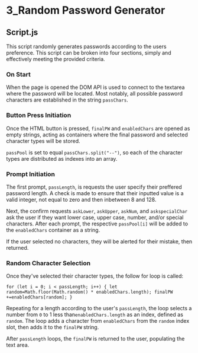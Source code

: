 # 3_Random Password Generator

## Script.js

This script randomly generates passwords according to the users preference. This script can be broken into four sections, simply and effectively meeting the provided criteria.

### On Start

When the page is opened the DOM API is used to connect to the textarea where the password will be located. Most notably, all possible password characters are established in the string `passChars`. 

### Button Press Initiation

Once the HTML button is pressed, `finalPW` and `enabledChars` are opened as empty strings, acting as containers where the final password and selected character types will be stored. 

`passPool` is set to equal `passChars.split("--")`, so each of the character types are distributed as indexes into an array. 

### Prompt Initiation

The first prompt, `passLength`, is requests the user specify their preffered password length. A check is made to ensure that their inputted value is a valid integer, not equal to zero and then inbetween 8 and 128. 

Next, the confirm requests `askLower`, `askUpper`, `askNum`, and `askspecialChar` ask the user if they want lower case, upper case, number, and/or special characters. After each prompt, the respective `passPool[i]` will be added to the `enabledChars` container as a string.

If the user selected no characters, they will be alerted for their mistake, then returned.

### Random Character Selection

Once they've selected their character types, the follow for loop is called:
```
for (let i = 0; i < passLength; i++) { let random=Math.floor(Math.random() * enabledChars.length); finalPW +=enabledChars[random]; } 
```
Repeating for a length according to the user's `passLength`, the loop selects a number from `0` to 1 less than`enabledChars.length` as an index, defined as `random`. The loop adds a character from `enabledChars` from the `random` index slot, then adds it to the `finalPW` string.

After `passLength` loops, the  `finalPW` is returned to the user, populating the text area.


